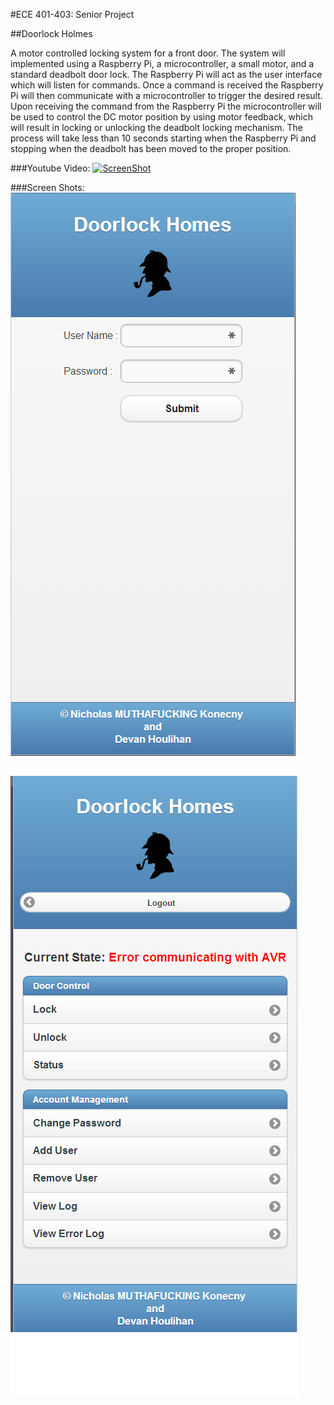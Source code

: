 #ECE 401-403: Senior Project

##Doorlock Holmes

A motor controlled locking system for a front door. The system will implemented using a Raspberry Pi, a microcontroller, a small motor, and a standard deadbolt door lock. The Raspberry Pi will act as the user interface which will listen for commands. Once a command is received the Raspberry Pi will then communicate with a microcontroller to trigger the desired result. Upon receiving the command from the Raspberry Pi the microcontroller will be used to control the DC motor position by using motor feedback, which will result in locking or unlocking the deadbolt locking mechanism. The process will take less than 10 seconds starting when the Raspberry Pi and stopping when the deadbolt has been moved to the proper position.

###Youtube Video:
[![ScreenShot](http://img.youtube.com/vi/F82d5OrPczQ/hqdefault.jpg)](http://goo.gl/6yMV7S)


###Screen Shots:
![Alt text](/screenshots/home.png "Home Page")

![Alt text](/screenshots/Loggedin.png "Logged in")
